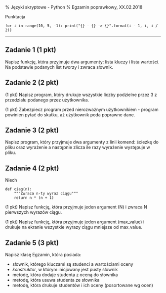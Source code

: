 % Języki skryptowe - Python
% Egzamin poprawkowy, XX.02.2018

Punktacja

```
for i in range(10, 5, -1): print("{} - {} -> {}".format(i - 1, i, i / 2))
```

---

## Zadanie 1 (1 pkt)

Napisz funkcję, która przyjmuje dwa argumenty: lista kluczy i lista wartości. Na podstawie podanych list tworzy i zwraca słownik. 

## Zadanie 2 (2 pkt)

(1 pkt) Napisz program, który drukuje wszystkie liczby podzielne przez 3 z przedziału podanego przez użytkownika.

(1 pkt) Zabezpiecz program przed nierozważnym użytkownikiem - program powinien pytać do skutku, aż użytkownik poda poprawne dane.

## Zadanie 3 (2 pkt)

Napisz program, który przyjmuje dwa argumenty z linii komend: ścieżkę do pliku oraz wyrażenie a następnie zlicza ile razy wyrażenie występuje w pliku.

## Zadanie 4 (2 pkt)

Niech

```
def ciag(n):
    """Zwraca n-ty wyraz ciągu"""
    return n * (n + 1)
```

(1 pkt) Napisz funkcję, która przyjmuje jeden argument (N) i zwraca N pierwszych wyrazów ciągu.

(1 pkt) Napisz funkcję, która przyjmuje jeden argument (max_value) i drukuje na ekranie wszystkie wyrazy ciągu mniejsze od max_value.

## Zadanie 5 (3 pkt)

Napisz klasę Egzamin, która posiada:

* słownik, którego kluczami są studenci a wartościami oceny
* *konstruktor*, w którym inicjowany jest pusty słownik
* metodę, która dodaje studenta z oceną do słownika
* metodę, która usuwa studenta ze słownika
* metodę, która drukuje studentów i ich oceny (posortowane wg ocen)
